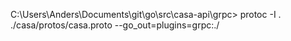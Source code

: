 C:\Users\Anders\Documents\git\go\src\casa-api\grpc> protoc -I . ./casa/protos/casa.proto --go_out=plugins=grpc:./